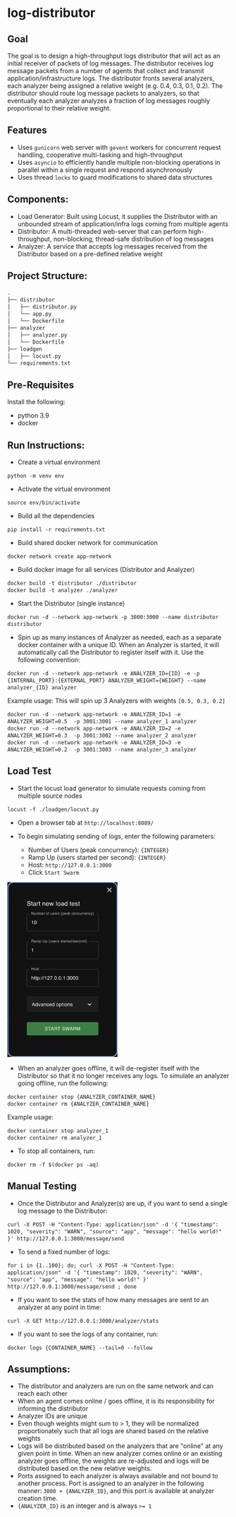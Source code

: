 # log-distributor

## Goal
The goal is to design a high-throughput logs distributor that will act as an initial receiver of packets of log messages. The distributor receives log message packets from a number of agents that collect and transmit application/infrastructure logs. The distributor fronts several analyzers, each analyzer being assigned a relative weight (e.g. 0.4, 0.3, 0.1, 0.2). The distributor should route log message packets to analyzers, so that eventually each analyzer analyzes a fraction of log messages roughly proportional to their relative weight.

## Features
- Uses `gunicorn` web server with `gevent` workers for concurrent request handling, cooperative multi-tasking and high-throughput
- Uses `asyncio` to efficiently handle multiple non-blocking operations in parallel within a single request and respond asynchronously
- Uses thread `locks` to guard modifications to shared data structures

## Components:
- Load Generator: Built using Locust, it supplies the Distributor with an unbounded stream of application/infra logs coming from multiple agents
- Distributor: A multi-threaded web-server that can perform high-throughput, non-blocking, thread-safe distribution of log messages
- Analyzer: A service that accepts log messages received from the Distributor based on a pre-defined relative weight

## Project Structure:
```
.
├── distributor
│   ├── distributor.py 
│   └── app.py 
│   └── Dockerfile  
├── analyzer
│   ├── analyzer.py
│   └── Dockerfile
├── loadgen
│   ├── locust.py
└── requirements.txt  
```

## Pre-Requisites
Install the following:
- python 3.9
- docker

## Run Instructions:
- Create a virtual environment
```
python -m venv env
```

- Activate the virtual environment
```
source env/bin/activate
```

- Build all the dependencies
```
pip install -r requirements.txt
```
- Build shared docker network for communication
```
docker network create app-network
```

- Build docker image for all services (Distributor and Analyzer)
```
docker build -t distributor ./distributor
docker build -t analyzer ./analyzer
```

- Start the Distributor (single instance)
```
docker run -d --network app-network -p 3000:3000 --name distributor distributor
```

- Spin up as many instances of Analyzer as needed, each as a separate docker container with a unique ID. When an Analyzer is started, it will automatically call the Distributor to register itself with it. Use the following convention:
```
docker run -d --network app-network -e ANALYZER_ID={ID} -e -p {INTERNAL_PORT}:{EXTERNAL_PORT} ANALYZER_WEIGHT={WEIGHT} --name analyzer_{ID} analyzer
```

Example usage: This will spin up 3 Analyzers with weights `[0.5, 0.3, 0.2]`
```
docker run -d --network app-network -e ANALYZER_ID=1 -e ANALYZER_WEIGHT=0.5  -p 3001:3001 --name analyzer_1 analyzer
docker run -d --network app-network -e ANALYZER_ID=2 -e ANALYZER_WEIGHT=0.3  -p 3001:3002 --name analyzer_2 analyzer
docker run -d --network app-network -e ANALYZER_ID=3 -e ANALYZER_WEIGHT=0.2  -p 3001:3003 --name analyzer_3 analyzer
```

## Load Test

- Start the locust load generator to simulate requests coming from multiple source nodes
```
locust -f ./loadgen/locust.py
```

- Open a browser tab at `http://localhost:8089/`

- To begin simulating sending of logs, enter the following parameters:
    - Number of Users (peak concurrency): `{INTEGER}`
    - Ramp Up (users started per second): `{INTEGER}`
    - Host: `http://127.0.0.1:3000`
    - Click `Start Swarm`

<img src="./loadgen/locust_settings.png" alt="locust settings" width="250"/>

- When an analyzer goes offline, it will de-register itself with the Distributor so that it no longer receives any logs. To simulate an analyzer going offline, run the following:
```
docker container stop {ANALYZER_CONTAINER_NAME}
docker container rm {ANALYZER_CONTAINER_NAME}
```

 Example usage:
```
docker container stop analyzer_1
docker container rm analyzer_1
```

- To stop all containers, run:
```
docker rm -f $(docker ps -aq)
```

## Manual Testing
- Once the Distributor and Analyzer(s) are up, if you want to send a single log message to the Distributor:
```
curl -X POST -H "Content-Type: application/json" -d '{ "timestamp": 1020, "severity": "WARN", "source": "app", "message": "hello world!" }' http://127.0.0.1:3000/message/send
```
- To send a fixed number of logs:
```
for i in {1..100}; do; curl -X POST -H "Content-Type: application/json" -d '{ "timestamp": 1020, "severity": "WARN", "source": "app", "message": "hello world!" }' http://127.0.0.1:3000/message/send ; done
```
- If you want to see the stats of how many messages are sent to an analyzer at any point in time:
```
curl -X GET http://127.0.0.1:3000/analyzer/stats
```
- If you want to see the logs of any container, run:
```
docker logs {CONTAINER_NAME} --tail=0 --follow
```

## Assumptions:
- The distributor and analyzers are run on the same network and can reach each other
- When an agent comes online / goes offline, it is its responsibility for informing the distributor
- Analyzer IDs are unique
- Even though weights might sum to > 1, they will be normalized proportionately such that all logs are shared based on the relative weights
- Logs will be distributed based on the analyzers that are "online" at any given point in time. When an new analyzer comes online or an existing analyzer goes offline, the weights are re-adjusted and logs will be distributed based on the new relative weights.
- Ports assigned to each analyzer is always available and not bound to another process. Port is assigned to an analyzer in the following manner: `3000 + {ANALYZER_ID}`, and this port is available at analyzer creation time.
- `{ANALYZER_ID}` is an integer and is always `>= 1`

